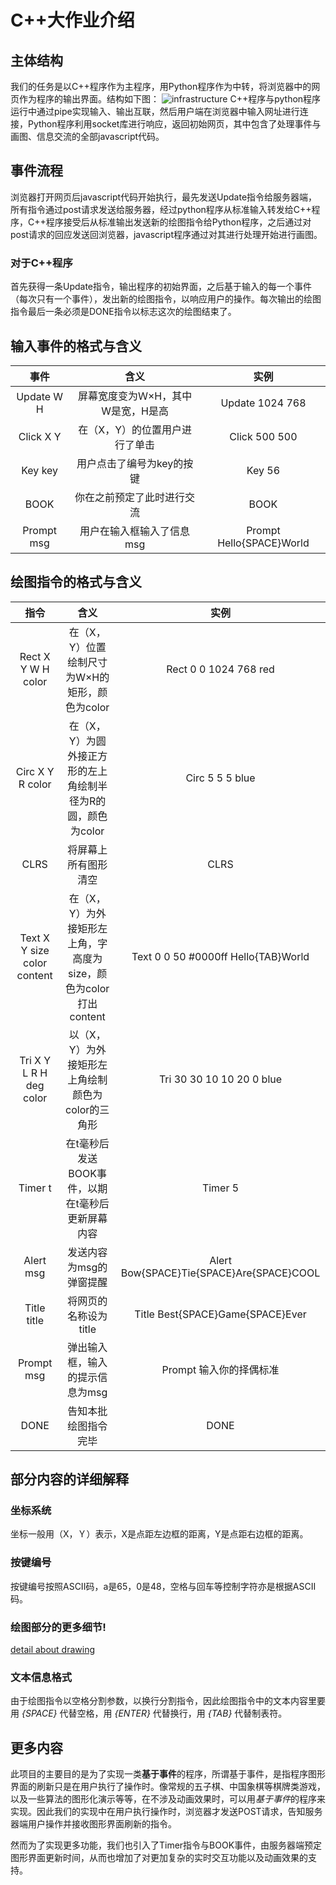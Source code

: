 # C++大作业介绍
## 主体结构
我们的任务是以C++程序作为主程序，用Python程序作为中转，将浏览器中的网页作为程序的输出界面。结构如下图：
![infrastructure](https://cdn.luogu.com.cn/upload/image_hosting/te8c81n1.png)
C++程序与python程序运行中通过pipe实现输入、输出互联，然后用户端在浏览器中输入网址进行连接，Python程序利用socket库进行响应，返回初始网页，其中包含了处理事件与画图、信息交流的全部javascript代码。
## 事件流程
浏览器打开网页后javascript代码开始执行，最先发送Update指令给服务器端，所有指令通过post请求发送给服务器，经过python程序从标准输入转发给C++程序，C++程序接受后从标准输出发送新的绘图指令给Python程序，之后通过对post请求的回应发送回浏览器，javascript程序通过对其进行处理开始进行画图。
### 对于C++程序
首先获得一条Update指令，输出程序的初始界面，之后基于输入的每一个事件（每次只有一个事件），发出新的绘图指令，以响应用户的操作。每次输出的绘图指令最后一条必须是DONE指令以标志这次的绘图结束了。
## 输入事件的格式与含义
|事件|含义|实例|
|:-------------------------------:|:-------:|:---:|
|Update W H|屏幕宽度变为Ｗ×H，其中W是宽，H是高|Update 1024 768|
|Click X Y|在（X，Y）的位置用户进行了单击|Click 500 500|
|Key key|用户点击了编号为key的按键|Key 56|
|BOOK|你在之前预定了此时进行交流|BOOK|
|Prompt msg|用户在输入框输入了信息msg|Prompt Hello{SPACE}World|
## 绘图指令的格式与含义
|指令|含义|实例|
|:-:|:-:|:-:|
|Rect X Y W H color|在（X，Y）位置绘制尺寸为W×H的矩形，颜色为color|Rect 0 0 1024 768 red|
|Circ X Y R color|在（X，Y）为圆外接正方形的左上角绘制半径为R的圆，颜色为color|Circ 5 5 5 blue|
|CLRS|将屏幕上所有图形清空|CLRS|
|Text X Y size color content|在（X，Y）为外接矩形左上角，字高度为size，颜色为color打出content|Text 0 0 50 #0000ff Hello{TAB}World|
|Tri X Y L R H deg color|以（X，Y）为外接矩形左上角绘制颜色为color的三角形|Tri 30 30 10 10 20 0 blue|
|Timer t|在t毫秒后发送BOOK事件，以期在t毫秒后更新屏幕内容|Timer 5|
|Alert msg|发送内容为msg的弹窗提醒|Alert Bow{SPACE}Tie{SPACE}Are{SPACE}COOL|
|Title title|将网页的名称设为title|Title Best{SPACE}Game{SPACE}Ever|
|Prompt msg|弹出输入框，输入的提示信息为msg|Prompt 输入你的择偶标准|
|DONE|告知本批绘图指令完毕|DONE|
## 部分内容的详细解释
### 坐标系统
坐标一般用（X，Ｙ）表示，X是点距左边框的距离，Y是点距右边框的距离。
### 按键编号
按键编号按照ASCII码，a是65，0是48，空格与回车等控制字符亦是根据ASCII码。
### 绘图部分的更多细节!
[detail about drawing](https://cdn.luogu.com.cn/upload/image_hosting/8jngtdf6.png)
### 文本信息格式
由于绘图指令以空格分割参数，以换行分割指令，因此绘图指令中的文本内容里要用 *{SPACE}* 代替空格，用 *{ENTER}* 代替换行，用 *{TAB}* 代替制表符。
## 更多内容
此项目的主要目的是为了实现一类**基于事件**的程序，所谓基于事件，是指程序图形界面的刷新只是在用户执行了操作时。像常规的五子棋、中国象棋等棋牌类游戏，以及一些算法的图形化演示等等，在不涉及动画效果时，可以用*基于事件*的程序来实现。因此我们的实现中在用户执行操作时，浏览器才发送POST请求，告知服务器端用户操作并接收图形界面刷新的指令。

然而为了实现更多功能，我们也引入了Timer指令与BOOK事件，由服务器端预定图形界面更新时间，从而也增加了对更加复杂的实时交互功能以及动画效果的支持。
